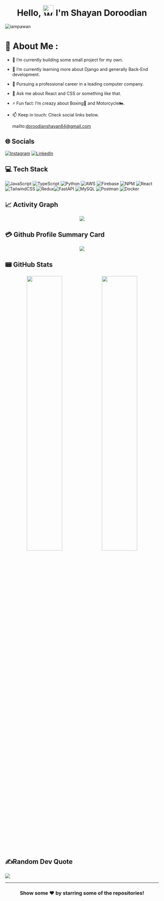 <h1 align="center"> Hello, <img src="https://raw.githubusercontent.com/nixin72/nixin72/master/wave.gif" 
         alt="Waving hand animated gif"
         height="35"
         width="35" /> I'm Shayan Doroodian</h1>

<p align="left"> <img src="https://komarev.com/ghpvc/?username=shayanDoroodian&label=Views&color=blue&style=plastic&style=for-the-badge%22%20alt=%22iampawan" alt="iampawan" /> </p>

# 💫 About Me :
- 🔭 I’m currently building some small project for my own.
- 🌱 I’m currently learning more about Django and generally Back-End development.
- 🤔 Pursuing a professional career in a leading computer company.
- 💬 Ask me about React and CSS or something like that.
- ⚡ Fun fact: I’m creazy about Boxing🥊 and Motorcycle🏍️.
- 📫 Keep in touch: Check social links below.
  
  
  mailto:doroodianshayan64@gmail.com

## 🌐 Socials
[![Instagram](https://img.shields.io/badge/Instagram-E4405F?style=for-the-badge&logo=instagram&logoColor=white)]([https://instagram.com/codepur_ka_superhero](https://instagram.com/shayan._.dro)) [![LinkedIn](https://img.shields.io/badge/LinkedIn-0077B5?style=for-the-badge&logo=linkedin&logoColor=white)]([https://linkedin.com/in/imthepk](https://www.linkedin.com/in/shayan-doroodian)) 

## 💻 Tech Stack
![JavaScript](https://img.shields.io/badge/javascript-%23323330.svg?style=for-the-badge&logo=javascript&logoColor=%23F7DF1E) ![TypeScript](https://img.shields.io/badge/typescript-%23007ACC.svg?style=for-the-badge&logo=typescript&logoColor=white) ![Python](https://img.shields.io/badge/python-3670A0?style=for-the-badge&logo=python&logoColor=ffdd54) ![AWS](https://img.shields.io/badge/AWS-%23FF9900.svg?style=for-the-badge&logo=amazon-aws&logoColor=white) ![Firebase](https://img.shields.io/badge/firebase-%23039BE5.svg?style=for-the-badge&logo=firebase) ![NPM](https://img.shields.io/badge/NPM-%23000000.svg?style=for-the-badge&logo=npm&logoColor=white) ![React](https://img.shields.io/badge/react-%2320232a.svg?style=for-the-badge&logo=react&logoColor=%2361DAFB) ![TailwindCSS](https://img.shields.io/badge/tailwindcss-%2338B2AC.svg?style=for-the-badge&logo=tailwind-css&logoColor=white) ![Redux](https://img.shields.io/badge/redux-%23593d88.svg?style=for-the-badge&logo=redux&logoColor=white)![FastAPI](https://img.shields.io/badge/FastAPI-005571?style=for-the-badge&logo=fastapi) ![MySQL](https://img.shields.io/badge/mysql-%2300f.svg?style=for-the-badge&logo=mysql&logoColor=white) ![Postman](https://img.shields.io/badge/Postman-FF6C37?style=for-the-badge&logo=postman&logoColor=white) ![Docker](https://img.shields.io/badge/docker-%230db7ed.svg?style=for-the-badge&logo=docker&logoColor=white)


## 📈 Activity Graph
<p align="center">
	<img src="https://activity-graph.herokuapp.com/graph?username=shayanDoroodian&theme=minimal"/>
</p>

## 💳 Github Profile Summary Card
<p align="center">
  <img src="https://github-profile-summary-cards.vercel.app/api/cards/profile-details?username=shayanDoroodian&theme=vue"/>
</p>

## 📟 GitHub Stats
<p align="center">
	<img width="48%" src="https://github-readme-stats.vercel.app/api?username=shayanDoroodian&show_icons=true&theme=vue" />
	<img width="48%" src="https://github-readme-streak-stats.herokuapp.com/?user=shayanDoroodian&theme=vue" />
</p>

## ✍️Random Dev Quote
![](https://quotes-github-readme.vercel.app/api?type=horizontal&theme=vue)

---


<div align="center">

### Show some ❤️ by starring some of the repositories!

</div>
